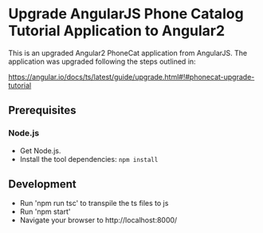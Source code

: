 # Upgrade AngularJS Phone Catalog Tutorial Application to Angular2


This is an upgraded Angular2 PhoneCat application from AngularJS. The application was upgraded following the steps outlined in: 

https://angular.io/docs/ts/latest/guide/upgrade.html#!#phonecat-upgrade-tutorial


## Prerequisites

### Node.js

- Get Node.js.
- Install the tool dependencies: `npm install`

## Development

- Run 'npm run tsc' to transpile the ts files to js
- Run 'npm start'
- Navigate your browser to http://localhost:8000/
